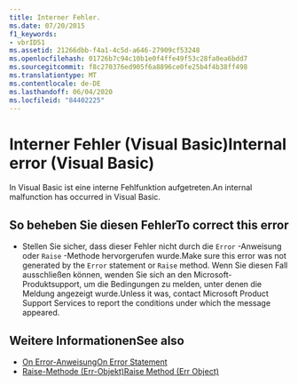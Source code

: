 ```yaml
---
title: Interner Fehler.
ms.date: 07/20/2015
f1_keywords:
- vbrID51
ms.assetid: 21266dbb-f4a1-4c5d-a646-27909cf53248
ms.openlocfilehash: 01726b7c94c10b1e0f4ffe49f53c28fa0ea6bdd7
ms.sourcegitcommit: f8c270376ed905f6a8896ce0fe25b4f4b38ff498
ms.translationtype: MT
ms.contentlocale: de-DE
ms.lasthandoff: 06/04/2020
ms.locfileid: "84402225"
---
```

# <a name="internal-error-visual-basic"></a><span data-ttu-id="abd6b-102">Interner Fehler (Visual Basic)</span><span class="sxs-lookup"><span data-stu-id="abd6b-102">Internal error (Visual Basic)</span></span>
<span data-ttu-id="abd6b-103">In Visual Basic ist eine interne Fehlfunktion aufgetreten.</span><span class="sxs-lookup"><span data-stu-id="abd6b-103">An internal malfunction has occurred in Visual Basic.</span></span>  
  
## <a name="to-correct-this-error"></a><span data-ttu-id="abd6b-104">So beheben Sie diesen Fehler</span><span class="sxs-lookup"><span data-stu-id="abd6b-104">To correct this error</span></span>  
  
- <span data-ttu-id="abd6b-105">Stellen Sie sicher, dass dieser Fehler nicht durch die `Error` -Anweisung oder `Raise` -Methode hervorgerufen wurde.</span><span class="sxs-lookup"><span data-stu-id="abd6b-105">Make sure this error was not generated by the `Error` statement or `Raise` method.</span></span> <span data-ttu-id="abd6b-106">Wenn Sie diesen Fall ausschließen können, wenden Sie sich an den Microsoft-Produktsupport, um die Bedingungen zu melden, unter denen die Meldung angezeigt wurde.</span><span class="sxs-lookup"><span data-stu-id="abd6b-106">Unless it was, contact Microsoft Product Support Services to report the conditions under which the message appeared.</span></span>  
  
## <a name="see-also"></a><span data-ttu-id="abd6b-107">Weitere Informationen</span><span class="sxs-lookup"><span data-stu-id="abd6b-107">See also</span></span>

- [<span data-ttu-id="abd6b-108">On Error-Anweisung</span><span class="sxs-lookup"><span data-stu-id="abd6b-108">On Error Statement</span></span>](../language-reference/statements/on-error-statement.md)
- [<span data-ttu-id="abd6b-109">Raise-Methode (Err-Objekt)</span><span class="sxs-lookup"><span data-stu-id="abd6b-109">Raise Method (Err Object)</span></span>](xref:Microsoft.VisualBasic.ErrObject.Raise%2A)
